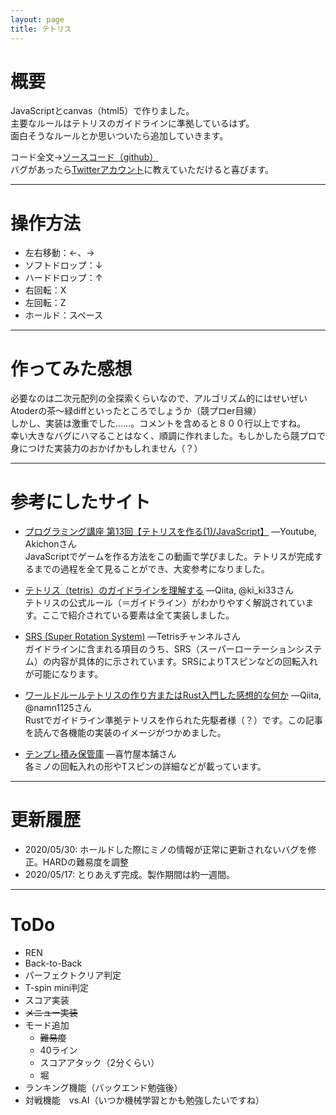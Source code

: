 ```yaml
---
layout: page
title: テトリス
---
```

<canvas id="can"></canvas>
<script src="tetris.js"></script>


# 概要
JavaScriptとcanvas（html5）で作りました。<br>
主要なルールはテトリスのガイドラインに準拠しているはず。<br>
面白そうなルールとか思いついたら追加していきます。<br>

コード全文→[ソースコード（github）](https://github.com/adoboshi/adoboshi.github.io/blob/master/tetris.js)<br>
バグがあったら[Twitterアカウント](https://twitter.com/_adoboshi)に教えていただけると喜びます。

***
# 操作方法
- 左右移動：←、→
- ソフトドロップ：↓
- ハードドロップ：↑
- 右回転：X
- 左回転：Z
- ホールド：スペース

***
# 作ってみた感想<br>
必要なのは二次元配列の全探索くらいなので、アルゴリズム的にはせいぜいAtoderの茶～緑diffといったところでしょうか（競プロer目線）<br>
しかし、実装は激重でした……。コメントを含めると８００行以上ですね。<br>
幸い大きなバグにハマることはなく、順調に作れました。もしかしたら競プロで身につけた実装力のおかげかもしれません（？）

***
# 参考にしたサイト
- [プログラミング講座 第13回【テトリスを作る(1)/JavaScript】](https://youtu.be/LJlKaTwtSdI)
―Youtube, Akichonさん<br>
JavaScriptでゲームを作る方法をこの動画で学びました。テトリスが完成するまでの過程を全て見ることができ、大変参考になりました。

- [テトリス（tetris）のガイドラインを理解する](https://qiita.com/ki_ki33/items/35566f052af7b916607b)
―Qiita, @ki_ki33さん<br>
テトリスの公式ルール（＝ガイドライン）がわかりやすく解説されています。ここで紹介されている要素は全て実装しました。

- [SRS (Super Rotation System)](https://tetrisch.github.io/main/srs.html)
―Tetrisチャンネルさん<br>
ガイドラインに含まれる項目のうち、SRS（スーパーローテーションシステム）の内容が具体的に示されています。SRSによりTスピンなどの回転入れが可能になります。

- [ワールドルールテトリスの作り方またはRust入門した感想的な何か](https://qiita.com/namn1125/items/15ddea322c086aa1b0d3)
―Qiita, @namn1125さん<br>
Rustでガイドライン準拠テトリスを作られた先駆者様（？）です。この記事を読んで各機能の実装のイメージがつかめました。

- [テンプレ積み保管庫](http://waka.nu/tetris/)
―喜竹屋本舗さん<br>
各ミノの回転入れの形やTスピンの詳細などが載っています。

***
# 更新履歴
- 2020/05/30: ホールドした際にミノの情報が正常に更新されないバグを修正。HARDの難易度を調整
- 2020/05/17: とりあえず完成。製作期間は約一週間。

***
# ToDo
- REN
- Back-to-Back
- パーフェクトクリア判定
- T-spin mini判定
- スコア実装
- ~~メニュー実装~~
- モード追加
	- ~~難易度~~
	- 40ライン
	- スコアアタック（2分くらい）
	- 堀
- ランキング機能（バックエンド勉強後）
- 対戦機能　vs.AI（いつか機械学習とかも勉強したいですね）